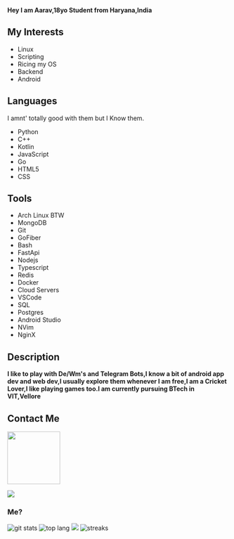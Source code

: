  **Hey I am Aarav,18yo Student from Haryana,India**

## My Interests
- Linux
- Scripting
- Ricing my OS
- Backend 
- Android 

## Languages
I amnt' totally good with them but I Know them.
- Python
- C++
- Kotlin
- JavaScript
- Go
- HTML5
- CSS

## Tools
- Arch Linux BTW
- MongoDB
- Git
- GoFiber
- Bash
- FastApi
- Nodejs 
- Typescript
- Redis
- Docker
- Cloud Servers
- VSCode
- SQL
- Postgres
- Android Studio
- NVim
- NginX

## Description
**I like to play with De/Wm's and Telegram Bots,I know a bit of android app dev and web dev,I usually explore them whenever I am free,I am a Cricket Lover,I like playing games too.I am currently pursuing BTech in VIT,Vellore**

## Contact Me
<p><a href="https://t.me/VegetaxD"><img src="https://img.shields.io/badge/Telegram-blue?style=for-the-badge&logo=telegram" width="120""/></a></p>
 <a href="https://www.linkedin.com/in/aarav-arora-823b70217/"><img src="https://img.shields.io/badge/LinkedIn-0077B5?style=for-the-badge&logo=linkedin&logoColor=white"/></a>

### Me?
![git stats](https://github-readme-stats.vercel.app/api?username=VegetaxD&show_icons=true&count_private=true&hide_border=true&theme=tokyonight) ![top lang](https://github-readme-stats.vercel.app/api/top-langs?username=VegetaxD&show_icons=True&theme=tokyonight&layout=compact)
<a href="https://open.spotify.com/user/31txneuqwbtl22rvopregisxsgqa"><img src="https://spotify-vegetaxd.vercel.app/api/spotify"/></a>
![streaks](https://github-readme-streak-stats.herokuapp.com/?user=VegetaxD&theme=dark)
